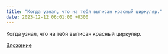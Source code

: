 ```yaml
---
title: "Когда узнал, что на тебя выписан красный циркуляр."
date: 2023-12-12 06:01:00 +0300
---
```


Когда узнал, что на тебя выписан красный циркуляр.

[Вложение](https://vk.com/video41076938_456239710)

